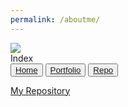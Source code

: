 ```yaml
---
permalink: /aboutme/
---
```


<!DOCTYPE html>
<html>
<head>
    <title>About the Fluffian</title>
    <meta charset="utf-8">
    <meta http-equiv="X-UA-Compatible" content="IE=edge">
    <link rel="stylesheet" href="/aboutme.css">
    <link rel="icon" type="image/x-icon" href="https://raw.githubusercontent.com/LPS100/LPS100.github.io/main/Terrible%20Terror.ico">
    <meta name="keywords" content="LPS100">
    <!--<meta name="image:Background" content="">-->
    <meta name="description" content="Information and Contact.">
    <meta name="viewport" content="width=device-width, initial-scale=1.0">
</head>
<body>
    <section>
        <div id="overlay">
            <div class="portrait">
                <img src="https://cdn.discordapp.com/attachments/386579091551158272/1110579126617768036/export202305231544451479.png">
            </div>
        </div>
        <sidebar class="corners">
            <div class="sidebar-title">Index</div>
            <div class="sidebar-text"></div>
    </div>
    <div class="index">
        <div class="divider"></div>
        <div class="buttongrid">
            <button class="button">
                <a href="/">Home</a>
            </button>
            <button class="button">
                <a href="/portfolio/">Portfolio</a>
            </button>
            <button class="button">
                <a href="https://github.com/LPS100/LPS100.github.io">Repo</a>
            </button>
        </div>
    </div>
</sidebar>
</section>
<!--===================== Content =========================-->
<content>
    <div class="content-inner">
        <div id="aboutmepage"></div>
    </div>
</content>
<footer>
    <p><a href="https://github.com/LPS100/LPS100.github.io">My Repository</a></p>
</footer>
</body>

<script type="text/javascript">
var birth = new Date('1999, 12, 28');
var now = new Date();
var difference = now - birth;
// Dates are set from 1970, so remove that to get the year 
var age = new Date(difference).getFullYear() - 1970

var span = document.getElementById('age');
span.innerHTML = age;
</script>
<script src="https://ajax.googleapis.com/ajax/libs/jquery/3.6.4/jquery.min.js"></script> 
<script> 
$(function(){
$("#aboutmepage").load("aboutmepage.html"); 
});
</script> 
</html>

